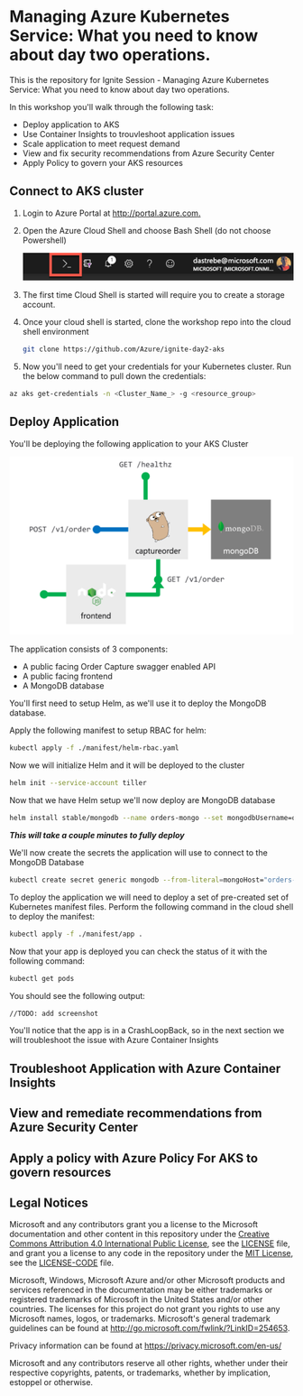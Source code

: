 # Managing Azure Kubernetes Service: What you need to know about day two operations.

This is the repository for Ignite Session - Managing Azure Kubernetes Service: What you need to know about day two operations.

In this workshop you'll walk through the following task:

- Deploy application to AKS
- Use Container Insights to trouvleshoot application issues
- Scale application to meet request demand
- View and fix security recommendations from Azure Security Center
- Apply Policy to govern your AKS resources


## Connect to AKS cluster

1. Login to Azure Portal at <http://portal.azure.com.>
2. Open the Azure Cloud Shell and choose Bash Shell (do not choose Powershell)

   ![Azure Cloud Shell](./img/cloud-shell.png "Azure Cloud Shell")

3. The first time Cloud Shell is started will require you to create a storage account.

4. Once your cloud shell is started, clone the workshop repo into the cloud shell environment

   ```bash
   git clone https://github.com/Azure/ignite-day2-aks
   ```

5. Now you'll need to get your credentials for your Kubernetes cluster. Run the below command to pull down the credentials:

```bash
az aks get-credentials -n <Cluster_Name_> -g <resource_group>
```

## Deploy Application

You'll be deploying the following application to your AKS Cluster

   ![App Diagram](./img/app.png "Application Diagram")

The application consists of 3 components:

- A public facing Order Capture swagger enabled API
- A public facing frontend
- A MongoDB database

You'll first need to setup Helm, as we'll use it to deploy the MongoDB database.

Apply the following manifest to setup RBAC for helm:

```bash
kubectl apply -f ./manifest/helm-rbac.yaml
```

Now we will initialize Helm and it will be deployed to the cluster

```bash
helm init --service-account tiller
```

Now that we have Helm setup we'll now deploy are MongoDB database

```bash
helm install stable/mongodb --name orders-mongo --set mongodbUsername=orders-user,mongodbPassword=orders-password,mongodbDatabase=akschallenge
```
***This will take a couple minutes to fully deploy***

We'll now create the secrets the application will use to connect to the MongoDB Database

```bash
kubectl create secret generic mongodb --from-literal=mongoHost="orders-mongo-mongodb.default.svc.cluster.local" --from-literal=mongoUser="orders-user" --from-literal=mongoPassword="wrong-password"
```


To deploy the application we will need to deploy a set of pre-created set of Kubernetes manifest files. Perform the following command in the cloud shell to deploy the manifest:

```bash
kubectl apply -f ./manifest/app .
```

Now that your app is deployed you can check the status of it with the following command:

```bash
kubectl get pods
```
You should see the following output:

```bash
//TODO: add screenshot
```

You'll notice that the app is in a CrashLoopBack, so in the next section we will troubleshoot the issue with Azure Container Insights

## Troubleshoot Application with Azure Container Insights


## View and remediate recommendations from Azure Security Center


## Apply a policy with Azure Policy For AKS to govern resources




## Legal Notices

Microsoft and any contributors grant you a license to the Microsoft documentation and other content
in this repository under the [Creative Commons Attribution 4.0 International Public License](https://creativecommons.org/licenses/by/4.0/legalcode),
see the [LICENSE](LICENSE) file, and grant you a license to any code in the repository under the [MIT License](https://opensource.org/licenses/MIT), see the
[LICENSE-CODE](LICENSE-CODE) file.

Microsoft, Windows, Microsoft Azure and/or other Microsoft products and services referenced in the documentation
may be either trademarks or registered trademarks of Microsoft in the United States and/or other countries.
The licenses for this project do not grant you rights to use any Microsoft names, logos, or trademarks.
Microsoft's general trademark guidelines can be found at http://go.microsoft.com/fwlink/?LinkID=254653.

Privacy information can be found at https://privacy.microsoft.com/en-us/

Microsoft and any contributors reserve all other rights, whether under their respective copyrights, patents,
or trademarks, whether by implication, estoppel or otherwise.
